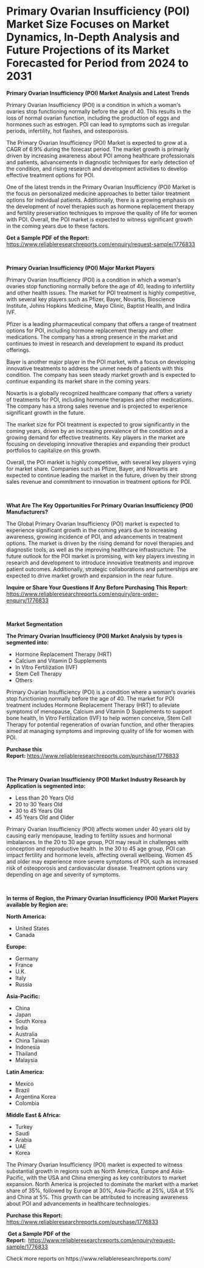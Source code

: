 <p><h1>Primary Ovarian Insufficiency (POI) Market Size Focuses on Market Dynamics, In-Depth Analysis and Future Projections of its Market Forecasted for Period from 2024 to 2031</h1></p><p><strong>Primary Ovarian Insufficiency (POI) Market Analysis and Latest Trends</strong></p>
<p><p>Primary Ovarian Insufficiency (POI) is a condition in which a woman's ovaries stop functioning normally before the age of 40. This results in the loss of normal ovarian function, including the production of eggs and hormones such as estrogen. POI can lead to symptoms such as irregular periods, infertility, hot flashes, and osteoporosis.</p><p>The Primary Ovarian Insufficiency (POI) Market is expected to grow at a CAGR of 6.9% during the forecast period. The market growth is primarily driven by increasing awareness about POI among healthcare professionals and patients, advancements in diagnostic techniques for early detection of the condition, and rising research and development activities to develop effective treatment options for POI.</p><p>One of the latest trends in the Primary Ovarian Insufficiency (POI) Market is the focus on personalized medicine approaches to better tailor treatment options for individual patients. Additionally, there is a growing emphasis on the development of novel therapies such as hormone replacement therapy and fertility preservation techniques to improve the quality of life for women with POI. Overall, the POI market is expected to witness significant growth in the coming years due to these factors.</p></p>
<p><strong>Get a Sample PDF of the Report:&nbsp;</strong> <a href="https://www.reliableresearchreports.com/enquiry/request-sample/1776833">https://www.reliableresearchreports.com/enquiry/request-sample/1776833</a></p>
<p>&nbsp;</p>
<p><strong>Primary Ovarian Insufficiency (POI) Major Market Players</strong></p>
<p><p>Primary Ovarian Insufficiency (POI) is a condition in which a woman's ovaries stop functioning normally before the age of 40, leading to infertility and other health issues. The market for POI treatment is highly competitive, with several key players such as Pfizer, Bayer, Novartis, Bioscience Institute, Johns Hopkins Medicine, Mayo Clinic, Baptist Health, and Indira IVF.</p><p>Pfizer is a leading pharmaceutical company that offers a range of treatment options for POI, including hormone replacement therapy and other medications. The company has a strong presence in the market and continues to invest in research and development to expand its product offerings.</p><p>Bayer is another major player in the POI market, with a focus on developing innovative treatments to address the unmet needs of patients with this condition. The company has seen steady market growth and is expected to continue expanding its market share in the coming years.</p><p>Novartis is a globally recognized healthcare company that offers a variety of treatments for POI, including hormone therapies and other medications. The company has a strong sales revenue and is projected to experience significant growth in the future.</p><p>The market size for POI treatment is expected to grow significantly in the coming years, driven by an increasing prevalence of the condition and a growing demand for effective treatments. Key players in the market are focusing on developing innovative therapies and expanding their product portfolios to capitalize on this growth.</p><p>Overall, the POI market is highly competitive, with several key players vying for market share. Companies such as Pfizer, Bayer, and Novartis are expected to continue leading the market in the future, driven by their strong sales revenue and commitment to innovation in treatment options for POI.</p></p>
<p>&nbsp;</p>
<p><strong>What Are The Key Opportunities For Primary Ovarian Insufficiency (POI) Manufacturers?</strong></p>
<p><p>The Global Primary Ovarian Insufficiency (POI) market is expected to experience significant growth in the coming years due to increasing awareness, growing incidence of POI, and advancements in treatment options. The market is driven by the rising demand for novel therapies and diagnostic tools, as well as the improving healthcare infrastructure. The future outlook for the POI market is promising, with key players investing in research and development to introduce innovative treatments and improve patient outcomes. Additionally, strategic collaborations and partnerships are expected to drive market growth and expansion in the near future.</p></p>
<p><strong>Inquire or Share Your Questions If Any Before Purchasing This Report:</strong> <a href="https://www.reliableresearchreports.com/enquiry/pre-order-enquiry/1776833">https://www.reliableresearchreports.com/enquiry/pre-order-enquiry/1776833</a></p>
<p>&nbsp;</p>
<p><strong>Market Segmentation</strong></p>
<p><strong>The Primary Ovarian Insufficiency (POI) Market Analysis by types is segmented into:</strong></p>
<p><ul><li>Hormone Replacement Therapy (HRT)</li><li>Calcium and Vitamin D Supplements</li><li>In Vitro Fertilization (IVF)</li><li>Stem Cell Therapy</li><li>Others</li></ul></p>
<p><p>Primary Ovarian Insufficiency (POI) is a condition where a woman's ovaries stop functioning normally before the age of 40. The market for POI treatment includes Hormone Replacement Therapy (HRT) to alleviate symptoms of menopause, Calcium and Vitamin D Supplements to support bone health, In Vitro Fertilization (IVF) to help women conceive, Stem Cell Therapy for potential regeneration of ovarian function, and other therapies aimed at managing symptoms and improving quality of life for women with POI.</p></p>
<p><strong>Purchase this Report:&nbsp;</strong><a href="https://www.reliableresearchreports.com/purchase/1776833">https://www.reliableresearchreports.com/purchase/1776833</a></p>
<p>&nbsp;</p>
<p><strong>The Primary Ovarian Insufficiency (POI) Market Industry Research by Application is segmented into:</strong></p>
<p><ul><li>Less than 20 Years Old</li><li>20 to 30 Years Old</li><li>30 to 45 Years Old</li><li>45 Years Old and Older</li></ul></p>
<p><p>Primary Ovarian Insufficiency (POI) affects women under 40 years old by causing early menopause, leading to fertility issues and hormonal imbalances. In the 20 to 30 age group, POI may result in challenges with conception and reproductive health. In the 30 to 45 age group, POI can impact fertility and hormone levels, affecting overall wellbeing. Women 45 and older may experience more severe symptoms of POI, such as increased risk of osteoporosis and cardiovascular disease. Treatment options vary depending on age and severity of symptoms.</p></p>
<p>&nbsp;</p>
<p><strong>In terms of Region, the Primary Ovarian Insufficiency (POI) Market Players available by Region are:</strong></p>
<p>
    <p> <strong> North America: </strong>
        <ul>
            <li>United States</li>
            <li>Canada</li>
        </ul>
        </p> 
    <p> <strong> Europe: </strong>
        <ul>
            <li>Germany</li>
            <li>France</li>
            <li>U.K.</li>
            <li>Italy</li>
            <li>Russia</li>
        </ul>
        </p> 
    <p> <strong> Asia-Pacific: </strong>
        <ul>
            <li>China</li>
            <li>Japan</li>
            <li>South Korea</li>
            <li>India</li>
            <li>Australia</li>
            <li>China Taiwan</li>
            <li>Indonesia</li>
            <li>Thailand</li>
            <li>Malaysia</li>
        </ul>
        </p> 
    <p> <strong> Latin America: </strong>
        <ul>
            <li>Mexico</li>
            <li>Brazil</li>
            <li>Argentina Korea</li>
            <li>Colombia</li>
        </ul>
        </p> 
    <p> <strong> Middle East & Africa: </strong>
        <ul>
            <li>Turkey</li>
            <li>Saudi</li>
            <li>Arabia</li>
            <li>UAE</li>
            <li>Korea</li>
        </ul>
    </p>
    </p>
<p><p>The Primary Ovarian Insufficiency (POI) market is expected to witness substantial growth in regions such as North America, Europe and Asia-Pacific, with the USA and China emerging as key contributors to market expansion. North America is projected to dominate the market with a market share of 35%, followed by Europe at 30%, Asia-Pacific at 25%, USA at 5% and China at 5%. This growth can be attributed to increasing awareness about POI and advancements in healthcare technologies.</p></p>
<p><strong>Purchase this Report: </strong><a href="https://www.reliableresearchreports.com/purchase/1776833">https://www.reliableresearchreports.com/purchase/1776833</a></p>
<p>&nbsp;<strong>Get a Sample PDF of the Report:&nbsp;&nbsp;</strong><a href="https://www.reliableresearchreports.com/enquiry/request-sample/1776833">https://www.reliableresearchreports.com/enquiry/request-sample/1776833</a></p>
<p><strong></strong></p>
<p>Check more reports on https://www.reliableresearchreports.com/</p>
